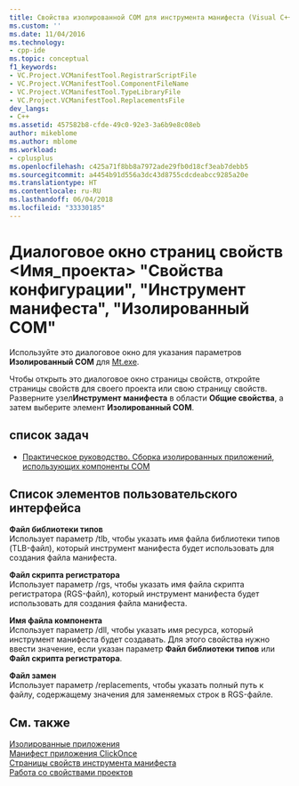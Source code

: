 ```yaml
---
title: Свойства изолированной COM для инструмента манифеста (Visual C++) | Документы Майкрософт
ms.custom: ''
ms.date: 11/04/2016
ms.technology:
- cpp-ide
ms.topic: conceptual
f1_keywords:
- VC.Project.VCManifestTool.RegistrarScriptFile
- VC.Project.VCManifestTool.ComponentFileName
- VC.Project.VCManifestTool.TypeLibraryFile
- VC.Project.VCManifestTool.ReplacementsFile
dev_langs:
- C++
ms.assetid: 457582b8-cfde-49c0-92e3-3a6b9e8c08eb
author: mikeblome
ms.author: mblome
ms.workload:
- cplusplus
ms.openlocfilehash: c425a71f8bb8a7972ade29fb0d18cf3eab7debb5
ms.sourcegitcommit: a4454b91d556a3dc43d8755cdcdeabcc9285a20e
ms.translationtype: HT
ms.contentlocale: ru-RU
ms.lasthandoff: 06/04/2018
ms.locfileid: "33330185"
---
```

# <a name="isolated-com-manifest-tool-configuration-properties-ltprojectnamegt-property-pages-dialog-box"></a>Диалоговое окно страниц свойств &lt;Имя_проекта&gt; "Свойства конфигурации", "Инструмент манифеста", "Изолированный COM"
Используйте это диалоговое окно для указания параметров **Изолированный COM** для [Mt.exe](http://msdn.microsoft.com/library/aa375649).  
  
 Чтобы открыть это диалоговое окно страницы свойств, откройте страницы свойств для своего проекта или свою страницу свойств. Разверните узел**Инструмент манифеста** в области **Общие свойства**, а затем выберите элемент **Изолированный COM**.  
  
## <a name="task-list"></a>список задач  
  
-   [Практическое руководство. Сборка изолированных приложений, использующих компоненты СОМ](../build/how-to-build-isolated-applications-to-consume-com-components.md)  
  
## <a name="uielement-list"></a>Список элементов пользовательского интерфейса  
 **Файл библиотеки типов**  
 Использует параметр /tlb, чтобы указать имя файла библиотеки типов (TLB-файл), который инструмент манифеста будет использовать для создания файла манифеста.  
  
 **Файл скрипта регистратора**  
 Использует параметр /rgs, чтобы указать имя файла скрипта регистратора (RGS-файл), который инструмент манифеста будет использовать для создания файла манифеста.  
  
 **Имя файла компонента**  
 Использует параметр /dll, чтобы указать имя ресурса, который инструмент манифеста будет создавать. Для этого свойства нужно ввести значение, если указан параметр **Файл библиотеки типов** или **Файл скрипта регистратора**.  
  
 **Файл замен**  
 Использует параметр /replacements, чтобы указать полный путь к файлу, содержащему значения для заменяемых строк в RGS-файле.  
  
## <a name="see-also"></a>См. также  
 [Изолированные приложения](http://msdn.microsoft.com/library/aa375190)   
 [Манифест приложения ClickOnce](/visualstudio/deployment/clickonce-application-manifest)   
 [Страницы свойств инструмента манифеста](../ide/manifest-tool-property-pages.md)   
 [Работа со свойствами проектов](../ide/working-with-project-properties.md)   